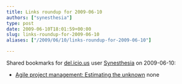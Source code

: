 ```yaml
---
title: Links roundup for 2009-06-10
authors: ["synesthesia"]
type: post
date: 2009-06-10T18:01:59+00:00
slug: links-roundup-for-2009-06-10 
aliases: ["/2009/06/10/links-roundup-for-2009-06-10"]

---
```

Shared bookmarks for [del.icio.us][1] user [Synesthesia][2] on 2009-06-10:

  * [Agile project management: Estimating the unknown][3] 
    none</li> </ul>

 [1]: https://del.icio.us/
 [2]: https://del.icio.us/synesthesia
 [3]: https://blogs.techrepublic.com.com/tech-manager/?p=1435